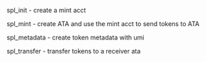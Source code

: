 spl_init - create a mint acct

spl_mint - create ATA and use the mint acct to send tokens to ATA

spl_metadata - create token metadata with umi

spl_transfer - transfer tokens to a receiver ata